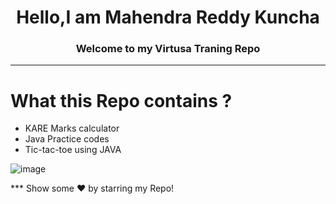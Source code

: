 <h1 align=center>Hello,I am Mahendra Reddy Kuncha</h1>
<h3 align=center> Welcome to my Virtusa Traning Repo</h3>

---
# What this Repo contains ?
* KARE Marks calculator
* Java Practice codes
* Tic-tac-toe using JAVA

![image](https://user-images.githubusercontent.com/118844400/203827451-3e5a977e-eeeb-4cc9-9da6-455061419cf3.png)

*** Show some ❤️ by starring my Repo!


